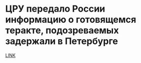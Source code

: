 # ЦРУ передало России информацию о готовящемся теракте, подозреваемых задержали в Петербурге 



[LINK](https://varlamov.ru/2706597.html)